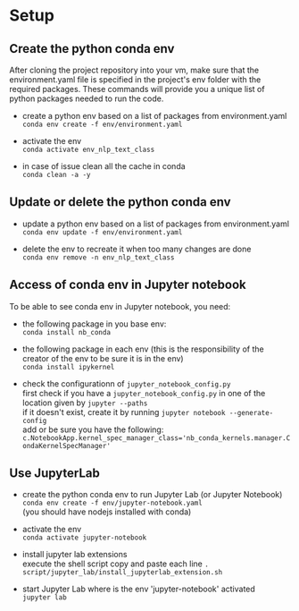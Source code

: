# Setup

## Create the python conda env
After cloning the project repository into your vm, make sure that the environment.yaml file is specified in the project's env folder with the required packages.
These commands will provide you a unique list of python packages needed to run the code.
- create a python env based on a list of packages from environment.yaml  
  ```conda env create -f env/environment.yaml```  
  
 - activate the env  
  ```conda activate env_nlp_text_class```  
  
 - in case of issue clean all the cache in conda  
   ```conda clean -a -y```  

## Update or delete the python conda env  
- update a python env based on a list of packages from environment.yaml  
  ```conda env update -f env/environment.yaml```  
  
- delete the env to recreate it when too many changes are done  
  ```conda env remove -n env_nlp_text_class```  

## Access of conda env in Jupyter notebook  
   To be able to see conda env in Jupyter notebook, you need:  
   - the following package in you base env:  
   ```conda install nb_conda```  

   - the following package in each env (this is the responsibility of the creator of the env to be sure it is in the env)  
   ```conda install ipykernel```  
   
   - check the configurationn of ```jupyter_notebook_config.py```  
     first check if you have a ```jupyter_notebook_config.py``` in one of the location given by  ```jupyter --paths```  
     if it doesn't exist, create it by running  ```jupyter notebook --generate-config ```  
     add or be sure you have the following: ```c.NotebookApp.kernel_spec_manager_class='nb_conda_kernels.manager.CondaKernelSpecManager'```

## Use JupyterLab   
- create the python conda env to run Jupyter Lab (or Jupyter Notebook)   
  ```conda env create -f env/jupyter-notebook.yaml```    
  (you should have nodejs installed with conda)  

- activate the env  
  ```conda activate jupyter-notebook```  
  
- install jupyter lab extensions  
  execute the shell script copy and paste each line
  ```. script/jupyter_lab/install_jupyterlab_extension.sh ```

- start Jupyter Lab where is the env 'jupyter-notebook' activated  
  ```jupyter lab```  

